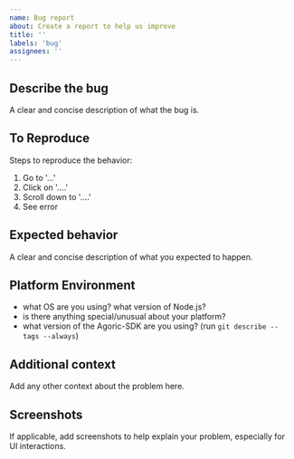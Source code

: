 ```yaml
---
name: Bug report
about: Create a report to help us improve
title: ''
labels: 'bug'
assignees: ''
---
```


## Describe the bug

A clear and concise description of what the bug is.

## To Reproduce

Steps to reproduce the behavior:

1. Go to '...'
2. Click on '....'
3. Scroll down to '....'
4. See error

## Expected behavior

A clear and concise description of what you expected to happen.

## Platform Environment

- what OS are you using? what version of Node.js?
- is there anything special/unusual about your platform?
- what version of the Agoric-SDK are you using? (run `git describe --tags --always`)

## Additional context

Add any other context about the problem here.

## Screenshots

If applicable, add screenshots to help explain your problem, especially for UI interactions.
